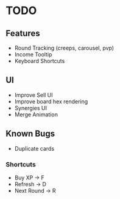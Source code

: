 # TODO

## Features

* Round Tracking (creeps, carousel, pvp)
* Income Tooltip
* Keyboard Shortcuts

## UI
* Improve Sell UI
* Improve board hex rendering
* Synergies UI
* Merge Animation

## Known Bugs
* Duplicate cards

### Shortcuts

* Buy XP -> F
* Refresh -> D
* Next Round -> R